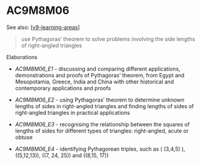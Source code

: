 
# AC9M8M06 

See also: [[v9-learning-areas]]

> use Pythagoras’ theorem to solve problems involving the side lengths of right-angled triangles

Elaborations


- _AC9M8M06_E1_ - discussing and comparing different applications, demonstrations and proofs of Pythagoras’ theorem, from Egypt and Mesopotamia, Greece, India and China with other historical and contemporary applications and proofs

- _AC9M8M06_E2_ - using Pythagoras’ theorem to determine unknown lengths of sides in right-angled triangles and finding lengths of sides of right-angled triangles in practical applications

- _AC9M8M06_E3_ - recognising the relationship between the squares of lengths of sides for different types of triangles: right-angled, acute or obtuse

- _AC9M8M06_E4_ - identifying Pythagorean triples, such as ( \(3,4,5\) ), (\(5,12,13\)), (\(7, 24, 25\)) and (\(8,15, 17\))


[//begin]: # "Autogenerated link references for markdown compatibility"
[v9-learning-areas]: ..%2Fv9-learning-areas "Learning Areas"
[//end]: # "Autogenerated link references"
